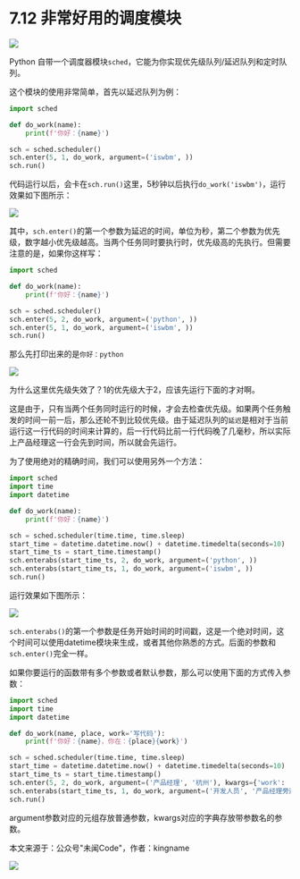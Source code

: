 # 7.12 非常好用的调度模块

![](http://image.iswbm.com/20200804124133.png)

Python 自带一个调度器模块`sched`，它能为你实现优先级队列/延迟队列和定时队列。

这个模块的使用非常简单，首先以延迟队列为例：

```python
import sched

def do_work(name):
    print(f'你好：{name}')

sch = sched.scheduler()
sch.enter(5, 1, do_work, argument=('iswbm', ))
sch.run()
```

代码运行以后，会卡在`sch.run()`这里，5秒钟以后执行`do_work('iswbm')`，运行效果如下图所示：

![](http://image.iswbm.com/20210521215217.png)

其中，`sch.enter()`的第一个参数为延迟的时间，单位为秒，第二个参数为优先级，数字越小优先级越高。当两个任务同时要执行时，优先级高的先执行。但需要注意的是，如果你这样写：

```python
import sched

def do_work(name):
    print(f'你好：{name}')

sch = sched.scheduler()
sch.enter(5, 2, do_work, argument=('python', ))
sch.enter(5, 1, do_work, argument=('iswbm', ))
sch.run()
```

那么先打印出来的是`你好：python` 

![](http://image.iswbm.com/20210521215257.png)

为什么这里优先级失效了？1的优先级大于2，应该先运行下面的才对啊。

这是由于，只有当两个任务同时运行的时候，才会去检查优先级。如果两个任务触发的时间一前一后，那么还轮不到比较优先级。由于延迟队列的`延迟`是相对于当前运行这一行代码的时间来计算的，后一行代码比前一行代码晚了几毫秒，所以实际上产品经理这一行会先到时间，所以就会先运行。

为了使用绝对的精确时间，我们可以使用另外一个方法：

```python
import sched
import time
import datetime

def do_work(name):
    print(f'你好：{name}')

sch = sched.scheduler(time.time, time.sleep)
start_time = datetime.datetime.now() + datetime.timedelta(seconds=10)
start_time_ts = start_time.timestamp()
sch.enterabs(start_time_ts, 2, do_work, argument=('python', ))
sch.enterabs(start_time_ts, 1, do_work, argument=('iswbm', ))
sch.run()
```

运行效果如下图所示：

![](http://image.iswbm.com/20210521215402.png)

`sch.enterabs()`的第一个参数是任务开始时间的时间戳，这是一个绝对时间，这个时间可以使用datetime模块来生成，或者其他你熟悉的方式。后面的参数和`sch.enter()`完全一样。

如果你要运行的函数带有多个参数或者默认参数，那么可以使用下面的方式传入参数：

```python
import sched
import time
import datetime

def do_work(name, place, work='写代码'):
    print(f'你好：{name}，你在：{place}{work}')

sch = sched.scheduler(time.time, time.sleep)
start_time = datetime.datetime.now() + datetime.timedelta(seconds=10)
start_time_ts = start_time.timestamp()
sch.enter(5, 2, do_work, argument=('产品经理', '杭州'), kwargs={'work': '写需求文档'})
sch.enterabs(start_time_ts, 1, do_work, argument=('开发人员', '产品经理旁边'), kwargs={'work': '看着她'})
sch.run()
```

argument参数对应的元组存放普通参数，kwargs对应的字典存放带参数名的参数。

本文来源于：公众号"未闻Code"，作者：kingname



![](http://image.iswbm.com/20200607174235.png)